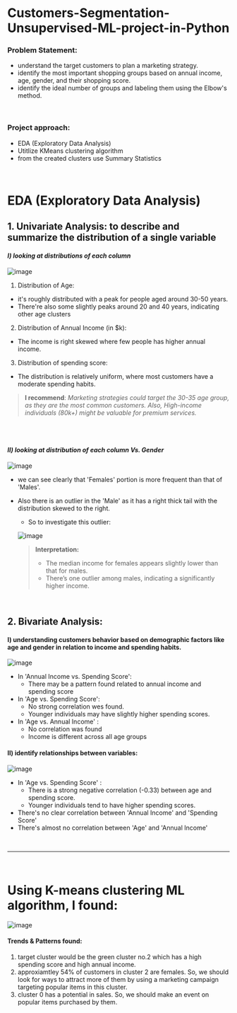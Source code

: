 # Customers-Segmentation-Unsupervised-ML-project-in-Python

### Problem Statement:
  - understand the target customers to plan a marketing strategy.
  - identify the most important shopping groups based on annual income, age, gender, and their shopping score.
  - identify the ideal number of groups and labeling them using the Elbow's method.

<br/>


### Project approach:
  - EDA (Exploratory Data Analysis)
  - Utitlize KMeans clustering algorithm
  - from the created clusters use Summary Statistics

<br/>


# EDA (Exploratory Data Analysis)

## 1. Univariate Analysis: to describe and summarize the distribution of a single variable

#### ***I) looking at distributions of each column***
![image](https://github.com/user-attachments/assets/66e69ff6-880f-45d5-9381-e2a93a054ed2)
1. Distribution of Age:
  - it's roughly distributed with a peak for people aged around 30-50 years.
  - There're also some slightly peaks around 20 and 40 years, indicating other age clusters

2. Distribution of Annual Income (in $k):
  - The income is right skewed where few people has higher annual income.

3. Distribution of spending score:
  - The distribution is relatively uniform, where most customers have a moderate spending habits.

  >**I recommend**: 
  > *Marketing strategies could target the 30-35 age group, as they are the most common customers. Also, High-income individuals (80k+) might be valuable for premium services.*

<br/><br/>

#### ***II) looking at distribution of each column Vs. Gender***

![image](https://github.com/user-attachments/assets/ff518824-e702-4d60-b533-077cd6c5f924)
- we can see clearly that 'Females' portion is more frequent than that of 'Males'.
- Also there is an outlier in the 'Male' as it has a right thick tail with the distribution skewed to the right.
  - So to investigate this outlier:
    
  ![image](https://github.com/user-attachments/assets/92bf15c8-44ee-436a-8e2b-29bd4a6b3c98)

  > **Interpretation:**
  > - The median income for females appears slightly lower than that for males.
  >  - There’s one outlier among males, indicating a significantly higher income.


<br/>

## 2. Bivariate Analysis:

#### I) understanding customers behavior based on demographic factors like age and gender in relation to income and spending habits. 
![image](https://github.com/user-attachments/assets/1623fb91-564c-488d-9c7b-945389a0f392)

- In 'Annual Income vs. Spending Score':
  - There may be a pattern found related to annual income and spending score
- In 'Age vs. Spending Score':
  - No strong correlation wes found.
  - Younger individuals may have slightly higher spending scores.
- In 'Age vs. Annual Income' :
  - No correlation was found
  - Income is different across all age groups

#### II) identify relationships between variables:
![image](https://github.com/user-attachments/assets/680eb388-5100-435d-9f57-12201a495113)

- In 'Age vs. Spending Score' :
  - There is a strong negative correlation (-0.33) between age and spending score.
  - Younger individuals tend to have higher spending scores.
- There's no clear correlation between 'Annual Income' and 'Spending Score'
- There's almost no correlation between 'Age' and 'Annual Income'

<br/><hr/><br/>

# Using K-means clustering ML algorithm, I found:
![image](https://github.com/user-attachments/assets/593f46f8-b37f-49a8-865f-fc9362012afd)

#### Trends & Patterns found:
1. target cluster would be the green cluster no.2 which has a high spending score and high annual income.
2. approxiamtley 54% of customers in cluster 2 are females. So, we should look for ways to attract more of them by using a marketing campaign targeting popular items in this cluster.
3. cluster 0 has a potential in sales. So, we should make an event on popular items purchased by them.
